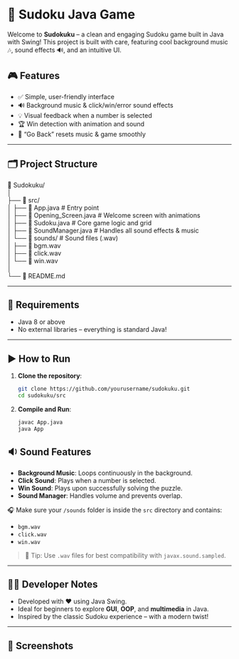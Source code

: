 # 🧩 Sudoku Java Game

Welcome to **Sudokuku** – a clean and engaging Sudoku game built in Java with Swing! This project is built with care, featuring cool background music 🎶, sound effects 🔊, and an intuitive UI.

## 🎮 Features

- ✅ Simple, user-friendly interface
- 🔊 Background music & click/win/error sound effects
- 💡 Visual feedback when a number is selected
- 🏆 Win detection with animation and sound
- 🎯 “Go Back” resets music & game smoothly

---

## 🗂️ Project Structure


📁 Sudokuku/  
│  
├── 📁 src/  
│   ├── 📄 App.java              # Entry point  
│   ├── 📄 Opening_Screen.java   # Welcome screen with animations  
│   ├── 📄 Sudoku.java           # Core game logic and grid  
│   ├── 📄 SoundManager.java     # Handles all sound effects & music  
│   └── 📁 sounds/               # Sound files (.wav)  
│       ├── 🎵 bgm.wav  
│       ├── 🎵 click.wav  
│       └── 🎵 win.wav  
│  
└── 📄 README.md


---

## 🔧 Requirements

- Java 8 or above
- No external libraries – everything is standard Java!

---

## ▶️ How to Run

1. **Clone the repository**:
   ```bash
   git clone https://github.com/yourusername/sudokuku.git
   cd sudokuku/src
   ```
2. **Compile and Run**:
    ```bash
    javac App.java
    java App
    ```

## 🔉 Sound Features

- **Background Music**: Loops continuously in the background.
- **Click Sound**: Plays when a number is selected.
- **Win Sound**: Plays upon successfully solving the puzzle.
- **Sound Manager**: Handles volume and prevents overlap.

🎧 Make sure your `/sounds` folder is inside the `src` directory and contains:
- `bgm.wav`
- `click.wav`
- `win.wav`

> 🔔 Tip: Use `.wav` files for best compatibility with `javax.sound.sampled`.

---

## 👩‍💻 Developer Notes

- Developed with ❤️ using Java Swing.
- Ideal for beginners to explore **GUI**, **OOP**, and **multimedia** in Java.
- Inspired by the classic Sudoku experience – with a modern twist!

---

## 📸 Screenshots




